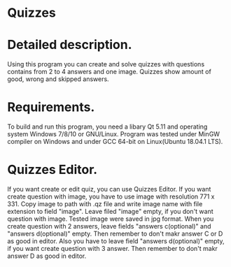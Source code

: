 # Quizzes

# Detailed description.
Using this program you can create and solve quizzes with questions contains from 2 to 4 answers and one image.
Quizzes show amount of good, wrong and skipped answers.

# Requirements.
To build and run this program, you need a libary Qt 5.11 and operating system Windows 7/8/10 or GNU/Linux. Program was tested under MinGW compiler on Windows and under GCC 64-bit on Linux(Ubuntu 18.04.1 LTS).

# Quizzes Editor.
If you want create or edit quiz, you can use Quizzes Editor. If you want create question with image, you have to use image with resolution 771 x 331.
Copy image to path with .qz file and write image name with file extension to field "image". Leave filed "image" empty, if you don't want question with image. 
Tested image were saved in jpg format.
When you create question with 2 answers, leave fields "answers c(optional)" and "answers d(optional)" empty. 
Then remember to don't makr answer C or D as good in editor.
Also you have to leave field "answers d(optional)" empty, if you want create question with 3 answer.
Then remember to don't makr answer D as good in editor.
